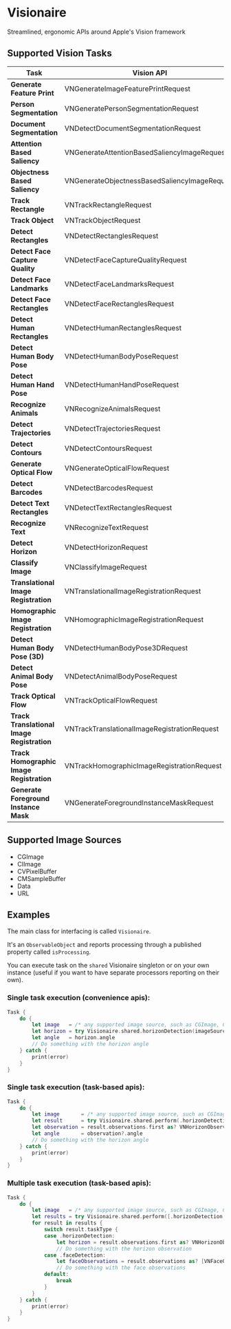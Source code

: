 # Visionaire

Streamlined, ergonomic APIs around Apple's Vision framework


## Supported Vision Tasks

| **Task**                                   | **Vision API**                                | **Visionaire Task**             | **iOS** | **macOS** |
| ------------------------------------------ | --------------------------------------------- | ------------------------------- | -------:| ---------:|
| **Generate Feature Print**                 | VNGenerateImageFeaturePrintRequest            | .featurePrintGeneration         |    13.0 |     10.15 |
| **Person Segmentation**                    | VNGeneratePersonSegmentationRequest           | .personSegmentation             |    15.0 |      12.0 |
| **Document Segmentation**                  | VNDetectDocumentSegmentationRequest           | .documentSegmentation           |    15.0 |      12.0 |
| **Attention Based Saliency**               | VNGenerateAttentionBasedSaliencyImageRequest  | .attentionSaliency              |    13.0 |     10.15 |
| **Objectness Based Saliency**              | VNGenerateObjectnessBasedSaliencyImageRequest | .objectnessSaliency             |    13.0 |     10.15 |
| **Track Rectangle**                        | VNTrackRectangleRequest                       | .rectangleTracking              |    11.0 |     10.13 |
| **Track Object**                           | VNTrackObjectRequest                          | .objectTracking                 |    11.0 |     10.13 |
| **Detect Rectangles**                      | VNDetectRectanglesRequest                     | .rectanglesDetection            |    11.0 |     10.13 |
| **Detect Face Capture Quality**            | VNDetectFaceCaptureQualityRequest             | .faceCaptureQuality             |    13.0 |     10.15 |
| **Detect Face Landmarks**                  | VNDetectFaceLandmarksRequest                  | .faceLandmarkDetection          |    11.0 |     10.13 |
| **Detect Face Rectangles**                 | VNDetectFaceRectanglesRequest                 | .faceDetection                  |    11.0 |     10.13 |
| **Detect Human Rectangles**                | VNDetectHumanRectanglesRequest                | .humanRectanglesDetection       |    13.0 |     10.15 |
| **Detect Human Body Pose**                 | VNDetectHumanBodyPoseRequest                  | .humanBodyPoseDetection         |    14.0 |      11.0 |
| **Detect Human Hand Pose**                 | VNDetectHumanHandPoseRequest                  | .humanHandPoseDetection         |    14.0 |      11.0 |
| **Recognize Animals**                      | VNRecognizeAnimalsRequest                     | .animalDetection                |    13.0 |     10.15 |
| **Detect Trajectories**                    | VNDetectTrajectoriesRequest                   | .trajectoriesDetection          |    14.0 |      11.0 |
| **Detect Contours**                        | VNDetectContoursRequest                       | .contoursDetection              |    14.0 |      11.0 |
| **Generate Optical Flow**                  | VNGenerateOpticalFlowRequest                  | .opticalFlowGeneration          |    14.0 |      11.0 |
| **Detect Barcodes**                        | VNDetectBarcodesRequest                       | .barcodeDetection               |    11.0 |     10.13 |
| **Detect Text Rectangles**                 | VNDetectTextRectanglesRequest                 | .textRectanglesDetection        |    11.0 |     10.13 |
| **Recognize Text**                         | VNRecognizeTextRequest                        | .textRecognition                |    13.0 |     10.15 |
| **Detect Horizon**                         | VNDetectHorizonRequest                        | .horizonDetection               |    11.0 |     10.13 |
| **Classify Image**                         | VNClassifyImageRequest                        | .imageClassification            |    13.0 |     10.15 |
| **Translational Image Registration**       | VNTranslationalImageRegistrationRequest       | .translationalImageRegistration |    11.0 |     10.13 |
| **Homographic Image Registration**         | VNHomographicImageRegistrationRequest         | .homographicImageRegistration   |    11.0 |     10.13 |
| **Detect Human Body Pose (3D)**            | VNDetectHumanBodyPose3DRequest                | n/a                             |    17.0 |      14.0 |
| **Detect Animal Body Pose**                | VNDetectAnimalBodyPoseRequest                 | n/a                             |    17.0 |      14.0 |
| **Track Optical Flow**                     | VNTrackOpticalFlowRequest                     | n/a                             |    17.0 |      14.0 |
| **Track Translational Image Registration** | VNTrackTranslationalImageRegistrationRequest  | n/a                             |    17.0 |      14.0 |
| **Track Homographic Image Registration**   | VNTrackHomographicImageRegistrationRequest    | n/a                             |    17.0 |      14.0 |
| **Generate Foreground Instance Mask**      | VNGenerateForegroundInstanceMaskRequest       | n/a                             |    17.0 |      14.0 |


## Supported Image Sources
- CGImage
- CIImage
- CVPixelBuffer
- CMSampleBuffer
- Data
- URL

## Examples

The main class for interfacing is called `Visionaire`. 

It's an `ObservableObject` and reports processing through a published property called `isProcessing`.

You can execute task on the `shared` Visionaire singleton or on your own instance (useful if you want to have separate processors reporting on their own).

### Single task execution (convenience apis):

```swift
Task {
    do {
        let image   = /* any supported image source, such as CGImage, CIImage, CVPixelBuffer, CMSampleBuffer, Data or URL */
        let horizon = try Visionaire.shared.horizonDetection(imageSource: image) // The result is a `VNHorizonObservation`
        let angle   = horizon.angle
        // Do something with the horizon angle
    } catch {
        print(error)
    }
}
```

### Single task execution (task-based apis):

```swift
Task {
    do {
        let image       = /* any supported image source, such as CGImage, CIImage, CVPixelBuffer, CMSampleBuffer, Data or URL */
        let result      = try Visionaire.shared.perform(.horizonDetection, on: image) // The result is a `VisionTaskResult`
        let observation = result.observations.first as? VNHorizonObservation
        let angle       = observation?.angle
        // Do something with the horizon angle
    } catch {
        print(error)
    }
}
```

### Multiple task execution (task-based apis):

```swift
Task {
    do {
        let image   = /* any supported image source, such as CGImage, CIImage, CVPixelBuffer, CMSampleBuffer, Data or URL */
        let results = try Visionaire.shared.perform([.horizonDetection, .faceDetection], on: image)
        for result in results {
            switch result.taskType {
            case .horizonDetection:
                let horizon = result.observations.first as? VNHorizonObservation
                // Do something with the horizon observation
            case .faceDetection:
                let faceObservations = result.observations as? [VNFaceObservation]
                // Do something with the face observations
            default:
                break
            }
        }   
    } catch {
        print(error)
    }
}
```
